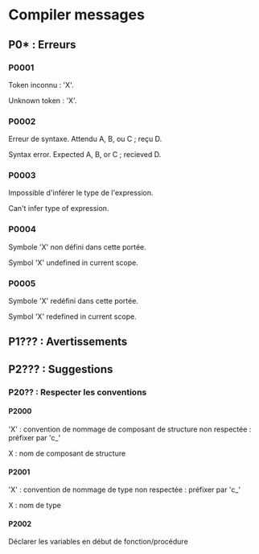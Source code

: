 # Compiler messages

## P0* : Erreurs

### P0001

Token inconnu : 'X'.

Unknown token : 'X'.

### P0002

Erreur de syntaxe. Attendu A, B, ou C ; reçu D.

Syntax error. Expected A, B, or C ; recieved D.

### P0003

Impossible d'inférer le type de l'expression.

Can't infer type of expression.

### P0004

Symbole 'X' non défini dans cette portée.

Symbol 'X' undefined in current scope.

### P0005

Symbole 'X' redéfini dans cette portée.

Symbol 'X' redefined in current scope.

## P1??? : Avertissements

## P2??? : Suggestions

### P20?? : Respecter les conventions

#### P2000

'X' : convention de nommage de composant de structure non respectée : préfixer par 'c_'

X : nom de composant de structure

#### P2001

'X' : convention de nommage de type non respectée : préfixer par 'c_'

X : nom de type

#### P2002

Déclarer les variables en début de fonction/procédure
